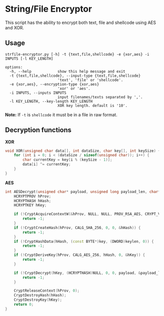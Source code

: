 # String/File Encryptor
This script has the ability to encrypt both text, file and shellcode using AES and XOR.
## Usage
```
strfile-encryptor.py [-h] -t {text,file,shellcode} -e {xor,aes} -i INPUTS [-l KEY_LENGTH]

options:
  -h, --help            show this help message and exit
  -t {text,file,shellcode}, --input-type {text,file,shellcode}
                        'text', 'file' or 'shellcode'.
  -e {xor,aes}, --encryption-type {xor,aes}
                        'xor' or 'aes'.
  -i INPUTS, --inputs INPUTS
                        input filenames/texts separated by ','.
  -l KEY_LENGTH, --key-length KEY_LENGTH
                        XOR key length. default is '10'.
```
**Note:** If `-t` is `shellcode` it must be in a file in raw format.
## Decryption functions
<b>XOR</b>
```cpp
void XOR(unsigned char data[], int dataSize, char key[], int keySize) {
	for (int i = 0; i < (dataSize / sizeof(unsigned char)); i++) {
		char currentKey = key[i % (keySize - 1)];
		data[i] ^= currentKey;
	}
}
```
<b>AES</b>
```cpp
int AESDecrypt(unsigned char* payload, unsigned long payload_len, char* key, size_t keylen) {
	HCRYPTPROV hProv;
	HCRYPTHASH hHash;
	HCRYPTKEY hKey;

	if (!CryptAcquireContextW(&hProv, NULL, NULL, PROV_RSA_AES, CRYPT_VERIFYCONTEXT)) {
		return -1;
	}
	if (!CryptCreateHash(hProv, CALG_SHA_256, 0, 0, &hHash)) {
		return -1;
	}
	if (!CryptHashData(hHash, (const BYTE*)key, (DWORD)keylen, 0)) {
		return -1;
	}
	if (!CryptDeriveKey(hProv, CALG_AES_256, hHash, 0, &hKey)) {
		return -1;
	}

	if (!CryptDecrypt(hKey, (HCRYPTHASH)NULL, 0, 0, payload, &payload_len)) {
		return -1;
	}

	CryptReleaseContext(hProv, 0);
	CryptDestroyHash(hHash);
	CryptDestroyKey(hKey);
	return 0;
}
```